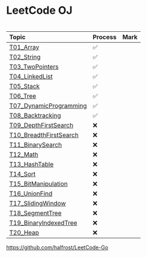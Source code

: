# LeetCode OJ


# 

|          Topic           | Process | Mark |
| :---                     | ---- | ---- |
| [T01_Array](https://github.com/wanggang3333/LeetCodeOJ/tree/master/Topic/T01_Array)                |  ✅  |    |
| [T02_String](https://github.com/wanggang3333/LeetCodeOJ/tree/master/Topic/T02_String)               |  ✅  |    |
| [T03_TwoPointers](https://github.com/wanggang3333/LeetCodeOJ/tree/master/Topic/T03_TwoPointers)          |  ✅  |    |
| [T04_LinkedList](https://github.com/wanggang3333/LeetCodeOJ/tree/master/Topic/T04_LinkedList)           |  ✅  |    |
| [T05_Stack](https://github.com/wanggang3333/LeetCodeOJ/tree/master/Topic/T05_Stack)                |  ✅  |    |
| [T06_Tree](https://github.com/wanggang3333/LeetCodeOJ/tree/master/Topic/T06_Tree)                 |  ✅  |    |
| [T07_DynamicProgramming](https://github.com/wanggang3333/LeetCodeOJ/tree/master/Topic/T07_DynamicProgramming)   |  ✅  |    |
| [T08_Backtracking](https://github.com/wanggang3333/LeetCodeOJ/tree/master/Topic/T08_Backtracking)         |  ✅  |    |
| [T09_DepthFirstSearch](https://github.com/wanggang3333/LeetCodeOJ/tree/master/Topic/T09_DepthFirstSearch)     |  ❌  |    |
| [T10_BreadthFirstSearch](https://github.com/wanggang3333/LeetCodeOJ/tree/master/Topic/T10_BreadthFirstSearch)   |  ❌  |    |
| [T11_BinarySearch](https://github.com/wanggang3333/LeetCodeOJ/tree/master/Topic/T11_BinarySearch)         |  ❌  |    |
| [T12_Math](https://github.com/wanggang3333/LeetCodeOJ/tree/master/Topic/T12_Math)                 |  ❌  |    |
| [T13_HashTable](https://github.com/wanggang3333/LeetCodeOJ/tree/master/Topic/T13_HashTable)            |  ❌  |    |
| [T14_Sort](https://github.com/wanggang3333/LeetCodeOJ/tree/master/Topic/T14_Sort)                 |  ❌  |    |
| [T15_BitManipulation](https://github.com/wanggang3333/LeetCodeOJ/tree/master/Topic/T15_BitManipulation)      |  ❌  |    |
| [T16_UnionFind](https://github.com/wanggang3333/LeetCodeOJ/tree/master/Topic/T16_UnionFind)            |  ❌  |    |
| [T17_SlidingWindow](https://github.com/wanggang3333/LeetCodeOJ/tree/master/Topic/T17_SlidingWindow)        |  ❌  |    |
| [T18_SegmentTree](https://github.com/wanggang3333/LeetCodeOJ/tree/master/Topic/T18_SegmentTree)          |  ❌  |    |
| [T19_BinaryIndexedTree](https://github.com/wanggang3333/LeetCodeOJ/tree/master/Topic/T19_BinaryIndexedTree)    |  ❌  |    |
| [T20_Heap](https://github.com/wanggang3333/LeetCodeOJ/tree/master/Topic/T20_Heap)                 |  ❌  |    |



https://github.com/halfrost/LeetCode-Go